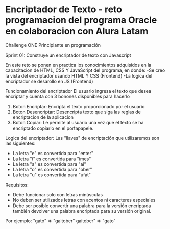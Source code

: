 # Encriptador de Texto - reto programacion del programa Oracle en colaboracion con Alura Latam

Challenge ONE
Principiante en programación

Sprint 01: Construye un encriptador de texto con Javascript

 En este reto se ponen en practica los conocimientos adquisidos en la capacitacion de HTML, CSS Y JavaScript del programa, en donde:
-Se creo la vista del encriptador usando HTML Y CSS (Frontend)
-La logica del encriptador se desarollo en JS (Frontend)

Funcionamiento del encriptador 
El usuario ingresa el texto que desea encriptar y cuenta con 3 bonones disponibles para hacerlo
  1. Boton Encriptar: Encripta el texto proporcionado por el usuario
  2. Boton Desencriptar: Desencripta texto que siga las reglas de encriptacion de la aplicacion
  3. Boton Copiar: Le permite al usuario una vez que el texto se ha encriptado copiarlo en el portapapele.

Logica del encriptador:
Las "llaves" de encriptación que utilizaremos son las siguientes:

- La letra "e" es convertida para "enter"
- La letra "i" es convertida para "imes"
- La letra "a" es convertida para "ai"
- La letra "o" es convertida para "ober"
- La letra "u" es convertida para "ufat"

Requisitos:

- Debe funcionar solo con letras minúsculas
- No deben ser utilizados letras con acentos ni caracteres especiales
- Debe ser posible convertir una palabra para la versión encriptada también devolver una palabra encriptada para su versión original.

Por ejemplo:
"gato" => "gaitober"
gaitober" => "gato"
